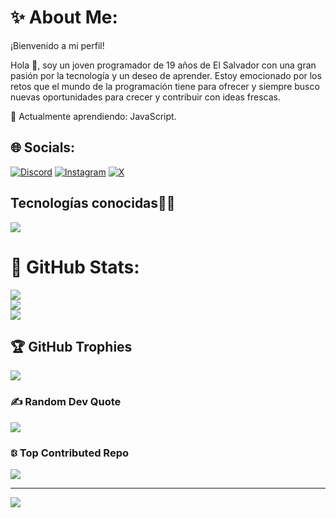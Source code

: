 # ✨ About Me:
¡Bienvenido a mi perfil!

Hola 👋, soy un joven programador de 19 años de El Salvador con una gran pasión por la tecnología y un deseo de aprender. Estoy emocionado por los retos que el mundo de la programación tiene para ofrecer y siempre busco nuevas oportunidades para crecer y contribuir con ideas frescas.

🌱 Actualmente aprendiendo: JavaScript. 


## 🌐 Socials:
[![Discord](https://img.shields.io/badge/Discord-%237289DA.svg?logo=discord&logoColor=white)](https://discord.gg/edgar_nub) [![Instagram](https://img.shields.io/badge/Instagram-%23E4405F.svg?logo=Instagram&logoColor=white)](https://instagram.com/alpx_nn1) [![X](https://img.shields.io/badge/X-black.svg?logo=X&logoColor=white)](https://x.com/@Edgar57694157)

<h2 >Tecnologías conocidas👨‍💻</h2>
<!--tech stack icons-->
<p align="left">
  <a href="https://skillicons.dev">
    <img src="https://skillicons.dev/icons?i=nodejs,js,html,css,arduino,c&perline=6" />
  </a>
</p>

# 🌊 GitHub Stats:
![](https://github-readme-stats.vercel.app/api?username=edgarnub9k&theme=tokyonight&hide_border=false&include_all_commits=false&count_private=false)<br/>
![](https://github-readme-streak-stats.herokuapp.com/?user=edgarnub9k&theme=tokyonight&hide_border=false)<br/>
![](https://github-readme-stats.vercel.app/api/top-langs/?username=edgarnub9k&theme=tokyonight&hide_border=false&include_all_commits=false&count_private=false&layout=compact)

## 🏆 GitHub Trophies
![](https://github-profile-trophy.vercel.app/?username=edgarnub9k&theme=onedark&no-frame=false&no-bg=true&margin-w=4)

### ✍️ Random Dev Quote
![](https://quotes-github-readme.vercel.app/api?type=horizontal&theme=radical)

### 🕃 Top Contributed Repo
![](https://github-contributor-stats.vercel.app/api?username=edgarnub9k&limit=5&theme=dark&combine_all_yearly_contributions=true)

---
[![](https://visitcount.itsvg.in/api?id=edgarnub9k&icon=0&color=0)](https://visitcount.itsvg.in)

<!-- Proudly created with GPRM ( https://gprm.itsvg.in ) -->

